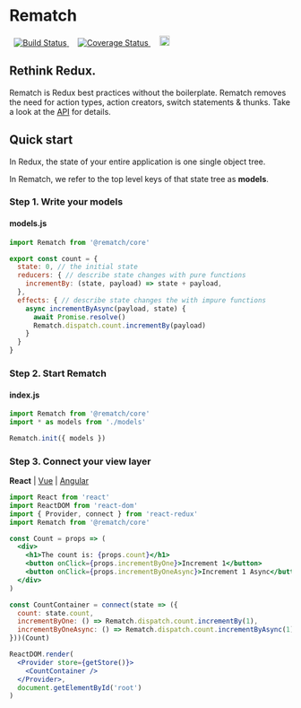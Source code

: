 # Rematch

<p>
<a href='https://travis-ci.org/rematch/rematch' style='margin: 0 0.5rem;'>
<img src='https://travis-ci.org/rematch/rematch.svg?branch=master' alt='Build Status'/>
</a>

<a href='https://coveralls.io/github/rematch/rematch?branch=master&service=github' style='margin: 0 0.5rem;'>
<img src='https://coveralls.io/repos/github/rematch/rematch/badge.svg?branch=master&service=github' alt='Coverage Status' />
</a>

<a href='https://badge.fury.io/js/%40rematch%2Fcore' style='margin: 0 0.5rem;'>
<img src='https://badge.fury.io/js/%40rematch%2Fcore.svg' alt='npm version' height='18'>
</a>
</p>

## Rethink Redux.

Rematch is Redux best practices without the boilerplate. Rematch removes the need for action types, action creators, switch statements & thunks. Take a look at the [API](./docs/api.md) for details.

## Quick start
In Redux, the state of your entire application is one single object tree.

In Rematch, we refer to the top level keys of that state tree as **models**.
### Step 1. Write your models
#### models.js
```js
import Rematch from '@rematch/core'

export const count = {
  state: 0, // the initial state
  reducers: { // describe state changes with pure functions
    incrementBy: (state, payload) => state + payload,    
  },
  effects: { // describe state changes the with impure functions
    async incrementByAsync(payload, state) {
      await Promise.resolve()
      Rematch.dispatch.count.incrementBy(payload)
    }
  }
}
```
### Step 2. Start Rematch
#### index.js
```js
import Rematch from '@rematch/core'
import * as models from './models'

Rematch.init({ models })
```
### Step 3. Connect your view layer
**React** | [Vue](./docs/views/vue.md) | [Angular](./docs/views/vue.md)
```jsx
import React from 'react'
import ReactDOM from 'react-dom'
import { Provider, connect } from 'react-redux'
import Rematch from '@rematch/core'

const Count = props => (
  <div>
    <h1>The count is: {props.count}</h1>
    <button onClick={props.incrementByOne}>Increment 1</button>
    <button onClick={props.incrementByOneAsync}>Increment 1 Async</button>
  </div>
)

const CountContainer = connect(state => ({
  count: state.count,
  incrementByOne: () => Rematch.dispatch.count.incrementBy(1),
  incrementByOneAsync: () => Rematch.dispatch.count.incrementByAsync(1)
}))(Count)

ReactDOM.render(
  <Provider store={getStore()}>
    <CountContainer />
  </Provider>,
  document.getElementById('root')
)
```
